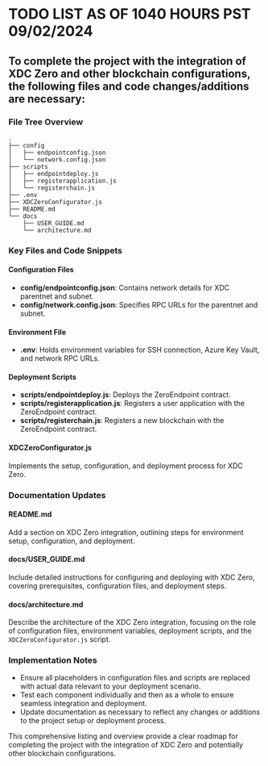 # TODO LIST AS OF 1040 HOURS PST 09/02/2024

## To complete the project with the integration of XDC Zero and other blockchain configurations, the following files and code changes/additions are necessary:

### File Tree Overview

```TXT
.
├── config
│   ├── endpointconfig.json
│   └── network.config.json
├── scripts
│   ├── endpointdeploy.js
│   ├── registerapplication.js
│   └── registerchain.js
├── .env
├── XDCZeroConfigurator.js
├── README.md
└── docs
    ├── USER_GUIDE.md
    └── architecture.md
```

### Key Files and Code Snippets

#### Configuration Files

- **config/endpointconfig.json**: Contains network details for XDC parentnet and subnet.
- **config/network.config.json**: Specifies RPC URLs for the parentnet and subnet.

#### Environment File

- **.env**: Holds environment variables for SSH connection, Azure Key Vault, and network RPC URLs.

#### Deployment Scripts

- **scripts/endpointdeploy.js**: Deploys the ZeroEndpoint contract.
- **scripts/registerapplication.js**: Registers a user application with the ZeroEndpoint contract.
- **scripts/registerchain.js**: Registers a new blockchain with the ZeroEndpoint contract.

#### XDCZeroConfigurator.js

Implements the setup, configuration, and deployment process for XDC Zero.

### Documentation Updates

#### README.md

Add a section on XDC Zero integration, outlining steps for environment setup, configuration, and deployment.

#### docs/USER_GUIDE.md

Include detailed instructions for configuring and deploying with XDC Zero, covering prerequisites, configuration files, and deployment steps.

#### docs/architecture.md

Describe the architecture of the XDC Zero integration, focusing on the role of configuration files, environment variables, deployment scripts, and the `XDCZeroConfigurator.js` script.

### Implementation Notes

- Ensure all placeholders in configuration files and scripts are replaced with actual data relevant to your deployment scenario.
- Test each component individually and then as a whole to ensure seamless integration and deployment.
- Update documentation as necessary to reflect any changes or additions to the project setup or deployment process.

This comprehensive listing and overview provide a clear roadmap for completing the project with the integration of XDC Zero and potentially other blockchain configurations.
